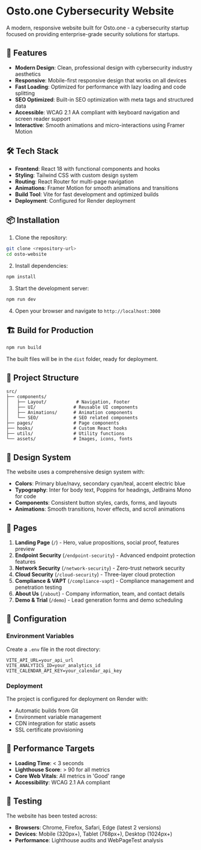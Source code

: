 # Osto.one Cybersecurity Website

A modern, responsive website built for Osto.one - a cybersecurity startup focused on providing enterprise-grade security solutions for startups.

## 🚀 Features

- **Modern Design**: Clean, professional design with cybersecurity industry aesthetics
- **Responsive**: Mobile-first responsive design that works on all devices
- **Fast Loading**: Optimized for performance with lazy loading and code splitting
- **SEO Optimized**: Built-in SEO optimization with meta tags and structured data
- **Accessible**: WCAG 2.1 AA compliant with keyboard navigation and screen reader support
- **Interactive**: Smooth animations and micro-interactions using Framer Motion

## 🛠 Tech Stack

- **Frontend**: React 18 with functional components and hooks
- **Styling**: Tailwind CSS with custom design system
- **Routing**: React Router for multi-page navigation
- **Animations**: Framer Motion for smooth animations and transitions
- **Build Tool**: Vite for fast development and optimized builds
- **Deployment**: Configured for Render deployment

## 📦 Installation

1. Clone the repository:
```bash
git clone <repository-url>
cd osto-website
```

2. Install dependencies:
```bash
npm install
```

3. Start the development server:
```bash
npm run dev
```

4. Open your browser and navigate to `http://localhost:3000`

## 🏗 Build for Production

```bash
npm run build
```

The built files will be in the `dist` folder, ready for deployment.

## 📁 Project Structure

```
src/
├── components/
│   ├── Layout/           # Navigation, Footer
│   ├── UI/              # Reusable UI components
│   ├── Animations/      # Animation components
│   └── SEO/             # SEO related components
├── pages/               # Page components
├── hooks/               # Custom React hooks
├── utils/               # Utility functions
└── assets/              # Images, icons, fonts
```

## 🎨 Design System

The website uses a comprehensive design system with:

- **Colors**: Primary blue/navy, secondary cyan/teal, accent electric blue
- **Typography**: Inter for body text, Poppins for headings, JetBrains Mono for code
- **Components**: Consistent button styles, cards, forms, and layouts
- **Animations**: Smooth transitions, hover effects, and scroll animations

## 📱 Pages

1. **Landing Page** (`/`) - Hero, value propositions, social proof, features preview
2. **Endpoint Security** (`/endpoint-security`) - Advanced endpoint protection features
3. **Network Security** (`/network-security`) - Zero-trust network security
4. **Cloud Security** (`/cloud-security`) - Three-layer cloud protection
5. **Compliance & VAPT** (`/compliance-vapt`) - Compliance management and penetration testing
6. **About Us** (`/about`) - Company information, team, and contact details
7. **Demo & Trial** (`/demo`) - Lead generation forms and demo scheduling

## 🔧 Configuration

### Environment Variables

Create a `.env` file in the root directory:

```env
VITE_API_URL=your_api_url
VITE_ANALYTICS_ID=your_analytics_id
VITE_CALENDAR_API_KEY=your_calendar_api_key
```

### Deployment

The project is configured for deployment on Render with:
- Automatic builds from Git
- Environment variable management
- CDN integration for static assets
- SSL certificate provisioning

## 🎯 Performance Targets

- **Loading Time**: < 3 seconds
- **Lighthouse Score**: > 90 for all metrics
- **Core Web Vitals**: All metrics in 'Good' range
- **Accessibility**: WCAG 2.1 AA compliant

## 🧪 Testing

The website has been tested across:
- **Browsers**: Chrome, Firefox, Safari, Edge (latest 2 versions)
- **Devices**: Mobile (320px+), Tablet (768px+), Desktop (1024px+)
- **Performance**: Lighthouse audits and WebPageTest analysis
 